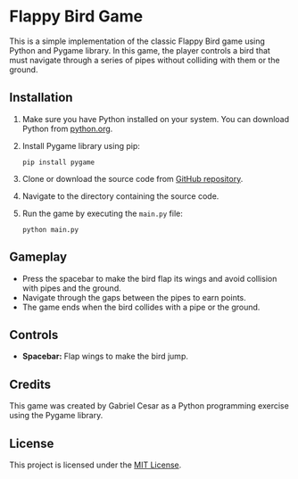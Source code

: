 # Flappy Bird Game

This is a simple implementation of the classic Flappy Bird game using Python and Pygame library. In this game, the player controls a bird that must navigate through a series of pipes without colliding with them or the ground.

## Installation

1. Make sure you have Python installed on your system. You can download Python from [python.org](https://www.python.org/downloads/).

2. Install Pygame library using pip:

   ```
   pip install pygame
   ```

3. Clone or download the source code from [GitHub repository](https://github.com).

4. Navigate to the directory containing the source code.

5. Run the game by executing the `main.py` file:

   ```
   python main.py
   ```

## Gameplay

- Press the spacebar to make the bird flap its wings and avoid collision with pipes and the ground.
- Navigate through the gaps between the pipes to earn points.
- The game ends when the bird collides with a pipe or the ground.

## Controls

- **Spacebar:** Flap wings to make the bird jump.

## Credits

This game was created by Gabriel Cesar as a Python programming exercise using the Pygame library.

## License

This project is licensed under the [MIT License](LICENSE).
